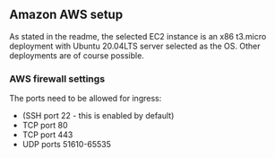 ## Amazon AWS setup

As stated in the readme, the selected EC2 instance is an x86 t3.micro deployment with Ubuntu 20.04LTS server selected as the OS. Other deployments are of course possible. 

### AWS firewall settings
The ports need to be allowed for ingress:
 - (SSH port 22 - this is enabled by default)
 - TCP port 80
 - TCP port 443
 - UDP ports 51610-65535
